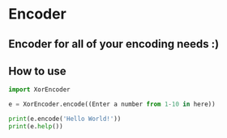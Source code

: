 # Encoder

## Encoder for all of your encoding needs :)

## How to use

```py
import XorEncoder

e = XorEncoder.encode((Enter a number from 1-10 in here))

print(e.encode('Hello World!'))
print(e.help())
```